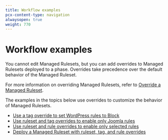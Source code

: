 ```yaml
---
title: Workflow examples
pcx-content-type: navigation
alwaysopen: true
weight: 770
---
```


# Workflow examples

You cannot edit Managed Rulesets, but you can add overrides to Managed Rulesets deployed to a phase. Overrides take precedence over the default behavior of the Managed Ruleset.

For more information on overriding Managed Rulesets, refer to [Override a Managed Ruleset](/ruleset-engine/managed-rulesets/override-managed-ruleset/).

The examples in the topics below use overrides to customize the behavior of Managed Rulesets.

*   [Use a tag override to set WordPress rules to Block](/ruleset-engine/common-use-cases/deploy-cmr-wordpress-block/)
*   [Use ruleset and tag overrides to enable only Joomla rules](/ruleset-engine/common-use-cases/deploy-cmr-joomla-only/)
*   [Use ruleset and rule overrides to enable only selected rules](/ruleset-engine/common-use-cases/enable-selected-rules/)
*   [Deploy a Managed Ruleset with ruleset, tag, and rule overrides](/ruleset-engine/common-use-cases/override-ruleset-tag-rule/)
